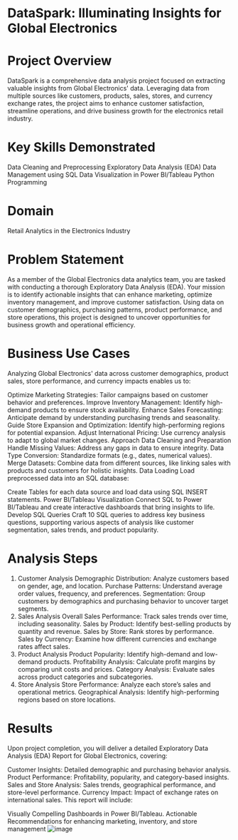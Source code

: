 
# DataSpark: Illuminating Insights for Global Electronics
# Project Overview
DataSpark is a comprehensive data analysis project focused on extracting valuable insights from Global Electronics' data. Leveraging data from multiple sources like customers, products, sales, stores, and currency exchange rates, the project aims to enhance customer satisfaction, streamline operations, and drive business growth for the electronics retail industry.

# Key Skills Demonstrated
Data Cleaning and Preprocessing
Exploratory Data Analysis (EDA)
Data Management using SQL
Data Visualization in Power BI/Tableau
Python Programming
# Domain
Retail Analytics in the Electronics Industry

# Problem Statement
As a member of the Global Electronics data analytics team, you are tasked with conducting a thorough Exploratory Data Analysis (EDA). Your mission is to identify actionable insights that can enhance marketing, optimize inventory management, and improve customer satisfaction. Using data on customer demographics, purchasing patterns, product performance, and store operations, this project is designed to uncover opportunities for business growth and operational efficiency.

# Business Use Cases
Analyzing Global Electronics' data across customer demographics, product sales, store performance, and currency impacts enables us to:

Optimize Marketing Strategies: Tailor campaigns based on customer behavior and preferences.
Improve Inventory Management: Identify high-demand products to ensure stock availability.
Enhance Sales Forecasting: Anticipate demand by understanding purchasing trends and seasonality.
Guide Store Expansion and Optimization: Identify high-performing regions for potential expansion.
Adjust International Pricing: Use currency analysis to adapt to global market changes.
Approach
Data Cleaning and Preparation
Handle Missing Values: Address any gaps in data to ensure integrity.
Data Type Conversion: Standardize formats (e.g., dates, numerical values).
Merge Datasets: Combine data from different sources, like linking sales with products and customers for holistic insights.
Data Loading
Load preprocessed data into an SQL database:

Create Tables for each data source and load data using SQL INSERT statements.
Power BI/Tableau Visualization
Connect SQL to Power BI/Tableau and create interactive dashboards that bring insights to life.
Develop SQL Queries
Craft 10 SQL queries to address key business questions, supporting various aspects of analysis like customer segmentation, sales trends, and product popularity.

# Analysis Steps
1. Customer Analysis
Demographic Distribution: Analyze customers based on gender, age, and location.
Purchase Patterns: Understand average order values, frequency, and preferences.
Segmentation: Group customers by demographics and purchasing behavior to uncover target segments.
2. Sales Analysis
Overall Sales Performance: Track sales trends over time, including seasonality.
Sales by Product: Identify best-selling products by quantity and revenue.
Sales by Store: Rank stores by performance.
Sales by Currency: Examine how different currencies and exchange rates affect sales.
3. Product Analysis
Product Popularity: Identify high-demand and low-demand products.
Profitability Analysis: Calculate profit margins by comparing unit costs and prices.
Category Analysis: Evaluate sales across product categories and subcategories.
4. Store Analysis
Store Performance: Analyze each store’s sales and operational metrics.
Geographical Analysis: Identify high-performing regions based on store locations.
# Results
Upon project completion, you will deliver a detailed Exploratory Data Analysis (EDA) Report for Global Electronics, covering:

Customer Insights: Detailed demographic and purchasing behavior analysis.
Product Performance: Profitability, popularity, and category-based insights.
Sales and Store Analysis: Sales trends, geographical performance, and store-level performance.
Currency Impact: Impact of exchange rates on international sales.
This report will include:

Visually Compelling Dashboards in Power BI/Tableau.
Actionable Recommendations for enhancing marketing, inventory, and store management
![image](https://github.com/user-attachments/assets/ad7a9aae-82c2-42e4-b0df-7908126d1619)
